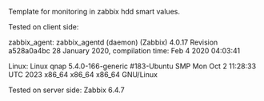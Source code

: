 Template for monitoring in zabbix hdd smart values.

Tested on client side:

zabbix_agent:
zabbix_agentd (daemon) (Zabbix) 4.0.17
Revision a528a0a4bc 28 January 2020, compilation time: Feb  4 2020 04:03:41

Linux:
Linux qnap 5.4.0-166-generic #183-Ubuntu SMP Mon Oct 2 11:28:33 UTC 2023 x86_64 x86_64 x86_64 GNU/Linux

Tested on server side:
Zabbix 6.4.7
